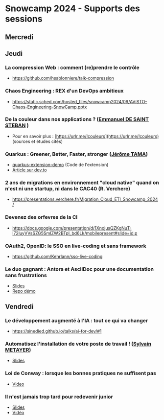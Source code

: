 # Snowcamp 2024 - Supports des sessions

## Mercredi

## Jeudi

### La compression Web : comment (re)prendre le contrôle

* https://github.com/hsablonniere/talk-compression

### Chaos Engineering : REX d'un DevOps ambitieux

* https://static.sched.com/hosted_files/snowcamp2024/09/AViSTO-Chaos-Engineering-SnowCamp.pptx

### De la couleur dans nos applications ? ([Emmanuel DE SAINT STEBAN](https://bsky.app/profile/manu.dss.name) )
* Pour en savoir plus : [https://urlr.me/!couleurs](https://urlr.me/!couleurs) (sources et études cités)

### Quarkus : Greener, Better, Faster, stronger ([Jérôme TAMA](https://github.com/jtama))
* [quarkus-extension-demo](https://github.com/jtama/quarkus-extension-demo) (Code de l'extension)
* [Article sur dev.to](https://dev.to/onepoint/quarkus-greener-better-faster-stronger-55ea)

### 2 ans de migrations en environnement "cloud native" quand on n'est ni une startup, ni dans le CAC40 (R. Verchere)

* https://presentations.verchere.fr/Migration_Cloud_ETI_Snowcamp_2024/

### Devenez des orfevres de la CI

* https://docs.google.com/presentation/d/1XnojusQZKgNuT-l72luyVVsSZG5SmIZW2BTpI_bd6Lk/mobilepresent#slide=id.p

### OAuth2, OpenID: le SSO en live-coding et sans framework

* https://github.com/Kehrlann/sso-live-coding

### Le duo gagnant : Antora et AsciiDoc pour une documentation sans frustrations

* [Slides](https://docs.google.com/presentation/d/1lPfobomUrQjuPxa_hPMOe9MSurJxOQ_b6MdOKBG4Kaw/mobilepresent?slide=id.p1)
* [Repo démo](https://github.com/benjaminParisel/jopedia/tree/step/1-init)

## Vendredi

### Le développement augmenté à l'IA : tout ce qui va changer

* https://sinedied.github.io/talks/ai-for-dev/#1

### Automatisez l'installation de votre poste de travail ! ([Sylvain METAYER](https://sylvain.dev))
* [Slides](https://sylvainmetayer.github.io/talk-automatisez-installation-de-votre-pc-snowcamp-2024/)

### Loi de Conway : lorsque les bonnes pratiques ne suffisent pas

* [Video](https://www.youtube.com/watch?v=GyWUN27Ercg)

### Il n'est jamais trop tard pour redevenir junior

* [Slides](https://github.com/yann12/talks/blob/main/becoming_junior_again/)
* [Vidéo](https://youtu.be/zTYru3vNS-A?feature=shared)
